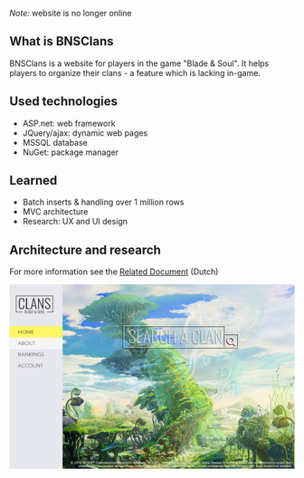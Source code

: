 *Note:* website is no longer online

## What is BNSClans
BNSClans is a website for players in the game "Blade & Soul". It helps players to organize their clans - a feature which is lacking in-game.

## Used technologies
-	ASP.net: web framework
-	JQuery/ajax: dynamic web pages
-	MSSQL database
-   NuGet: package manager

## Learned
-   Batch inserts & handling over 1 million rows
-   MVC architecture
-   Research: UX and UI design


## Architecture and research
For more information see the [Related Document](https://github.com/Semperdecus/BNSClans/blob/master/docs/) (Dutch)

![homepage](https://github.com/Semperdecus/BNSClans/blob/master/docs/homepage.png)
